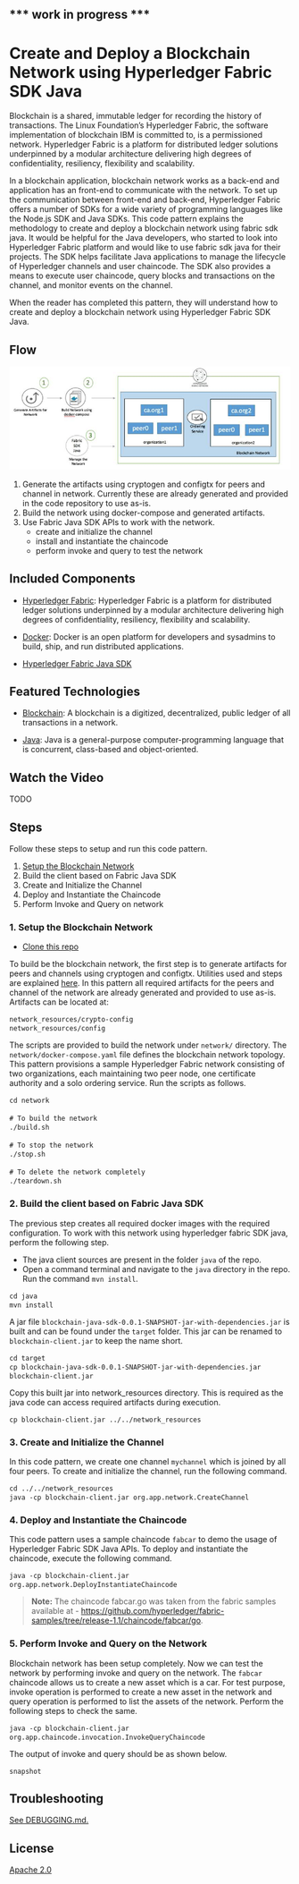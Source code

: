 ## *** work in progress *** 
# Create and Deploy a Blockchain Network using Hyperledger Fabric SDK Java

Blockchain is a shared, immutable ledger for recording the history of transactions. The Linux Foundation’s Hyperledger Fabric, the software implementation of blockchain IBM is committed to, is a permissioned network. Hyperledger Fabric is a platform for distributed ledger solutions underpinned by a modular architecture delivering high degrees of confidentiality, resiliency, flexibility and scalability. 

In a blockchain application, blockchain network works as a back-end and application has an front-end to communicate with the network. To set up the communication between front-end and back-end, Hyperledger Fabric offers a number of SDKs for a wide variety of programming languages like the Node.js SDK and Java SDKs. This code pattern explains the methodology to create and deploy a blockchain network using fabric sdk java. It would be helpful for the Java developers, who started to look into Hyperledger Fabric platform and would like to use fabric sdk java for their projects. The SDK helps facilitate Java applications to manage the lifecycle of Hyperledger channels and user chaincode. The SDK also provides a means to execute user chaincode, query blocks and transactions on the channel, and monitor events on the channel.

When the reader has completed this pattern, they will understand how to create and deploy a blockchain network using Hyperledger Fabric SDK Java.

## Flow

   ![](images/architecture.png)

1. Generate the artifacts using cryptogen and configtx for peers and channel in network. Currently these are already generated and provided in the code repository to use as-is.
2. Build the network using docker-compose and generated artifacts.
3. Use Fabric Java SDK APIs to work with the network. 
    * create and initialize the channel
    * install and instantiate the chaincode
    * perform invoke and query to test the network


## Included Components

* [Hyperledger Fabric](https://hyperledger-fabric.readthedocs.io/): Hyperledger Fabric is a platform for distributed ledger solutions underpinned by a modular architecture delivering high degrees of confidentiality, resiliency, flexibility and scalability.

* [Docker](https://www.docker.com/): Docker is an open platform for developers and sysadmins to build, ship, and run distributed applications.

* [Hyperledger Fabric Java SDK](https://github.com/hyperledger/fabric-sdk-java)

## Featured Technologies

* [Blockchain](https://en.wikipedia.org/wiki/Blockchain): A blockchain is a digitized, decentralized, public ledger of all transactions in a network.

* [Java](https://en.wikipedia.org/wiki/Java_(programming_language)): Java is a general-purpose computer-programming language that is concurrent, class-based and object-oriented.

## Watch the Video
TODO

## Steps

Follow these steps to setup and run this code pattern. 

1. [Setup the Blockchain Network](#1-setup-the-blockchain-network)
2. Build the client based on Fabric Java SDK
3. Create and Initialize the Channel
4. Deploy and Instantiate the Chaincode
5. Perform Invoke and Query on network

### 1. Setup the Blockchain Network

* [Clone this repo](https://github.com/IBM/blockchain-application-using-fabric-java-sdk)

To build be the blockchain network, the first step is to generate artifacts for peers and channels using cryptogen and configtx. Utilities used and steps are explained [here](http://hyperledger-fabric.readthedocs.io/en/release-1.0/build_network.html). In this pattern all required artifacts for the peers and channel of the network are already generated and provided to use as-is. Artifacts can be located at:

```
network_resources/crypto-config
network_resources/config
````

The scripts are provided to build the network under `network/` directory. The `network/docker-compose.yaml` file defines the blockchain network topology. This pattern provisions a sample Hyperledger Fabric network consisting of two organizations, each maintaining two peer node, one certificate authority and a solo ordering service. Run the scripts as follows.

```
cd network

# To build the network
./build.sh

# To stop the network
./stop.sh

# To delete the network completely
./teardown.sh
```

### 2. Build the client based on Fabric Java SDK

The previous step creates all required docker images with the required configuration. To work with this network using hyperledger fabric SDK java, perform the following step.

* The java client sources are present in the folder `java` of the repo.
* Open a command terminal and navigate to the `java` directory in the repo. Run the command `mvn install`.
```
cd java
mvn install
```

A jar file `blockchain-java-sdk-0.0.1-SNAPSHOT-jar-with-dependencies.jar` is built and can be found under the `target` folder. This jar can be renamed to `blockchain-client.jar` to keep the name short. 

```
cd target
cp blockchain-java-sdk-0.0.1-SNAPSHOT-jar-with-dependencies.jar blockchain-client.jar
```
Copy this built jar into network_resources directory. This is required as the java code can access required artifacts during execution.
```
cp blockchain-client.jar ../../network_resources
```


### 3. Create and Initialize the Channel

In this code pattern, we create one channel `mychannel` which is joined by all four peers. To create and initialize the channel, run the following command.

```
cd ../../network_resources
java -cp blockchain-client.jar org.app.network.CreateChannel
```

### 4. Deploy and Instantiate the Chaincode

This code pattern uses a sample chaincode `fabcar` to demo the usage of Hyperledger Fabric SDK Java APIs. To deploy and instantiate the chaincode, execute the following command.

```
java -cp blockchain-client.jar org.app.network.DeployInstantiateChaincode
```
> **Note:** The chaincode fabcar.go was taken from the fabric samples available at - https://github.com/hyperledger/fabric-samples/tree/release-1.1/chaincode/fabcar/go.

### 5. Perform Invoke and Query on the Network

Blockchain network has been setup completely. Now we can test the network by performing invoke and query on the network. The `fabcar` chaincode allows us to create a new asset which is a car. For test purpose, invoke operation is performed to create a new asset in the network and query operation is performed to list the assets of the network. Perform the following steps to check the same.

```
java -cp blockchain-client.jar org.app.chaincode.invocation.InvokeQueryChaincode
```

The output of invoke and query should be as shown below.

```
snapshot
```



## Troubleshooting

[See DEBUGGING.md.](DEBUGGING.md)

## License
[Apache 2.0](LICENSE)

